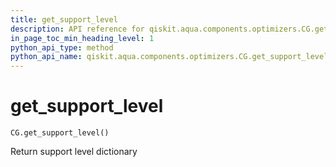 ```yaml
---
title: get_support_level
description: API reference for qiskit.aqua.components.optimizers.CG.get_support_level
in_page_toc_min_heading_level: 1
python_api_type: method
python_api_name: qiskit.aqua.components.optimizers.CG.get_support_level
---
```


# get\_support\_level

<span id="qiskit.aqua.components.optimizers.CG.get_support_level" />

`CG.get_support_level()`

Return support level dictionary

